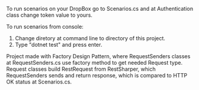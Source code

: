 To run scenarios on your DropBox go to Scenarios.cs and at Authentication class change token value to yours.


To run scenarios from console:
1) Change diretory at command line to directory of this project.
2) Type "dotnet test" and press enter.


Project made with Factory Design Pattern, where RequestSenders classes at RequestSenders.cs use factory method to get needed Request type.
Request classes build RestRequest from RestSharper, which RequestSenders sends and return response, which is compared to HTTP OK status at Scenarios.cs.
